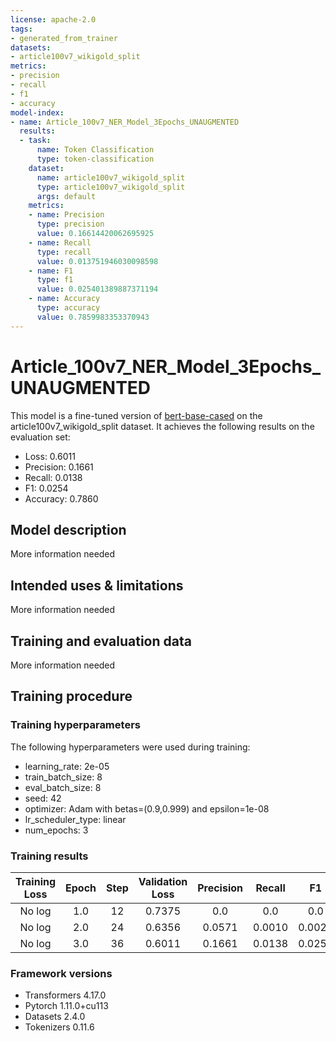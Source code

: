 ```yaml
---
license: apache-2.0
tags:
- generated_from_trainer
datasets:
- article100v7_wikigold_split
metrics:
- precision
- recall
- f1
- accuracy
model-index:
- name: Article_100v7_NER_Model_3Epochs_UNAUGMENTED
  results:
  - task:
      name: Token Classification
      type: token-classification
    dataset:
      name: article100v7_wikigold_split
      type: article100v7_wikigold_split
      args: default
    metrics:
    - name: Precision
      type: precision
      value: 0.16614420062695925
    - name: Recall
      type: recall
      value: 0.013751946030098598
    - name: F1
      type: f1
      value: 0.025401389887371194
    - name: Accuracy
      type: accuracy
      value: 0.7859983353370943
---
```


<!-- This model card has been generated automatically according to the information the Trainer had access to. You
should probably proofread and complete it, then remove this comment. -->

# Article_100v7_NER_Model_3Epochs_UNAUGMENTED

This model is a fine-tuned version of [bert-base-cased](https://huggingface.co/bert-base-cased) on the article100v7_wikigold_split dataset.
It achieves the following results on the evaluation set:
- Loss: 0.6011
- Precision: 0.1661
- Recall: 0.0138
- F1: 0.0254
- Accuracy: 0.7860

## Model description

More information needed

## Intended uses & limitations

More information needed

## Training and evaluation data

More information needed

## Training procedure

### Training hyperparameters

The following hyperparameters were used during training:
- learning_rate: 2e-05
- train_batch_size: 8
- eval_batch_size: 8
- seed: 42
- optimizer: Adam with betas=(0.9,0.999) and epsilon=1e-08
- lr_scheduler_type: linear
- num_epochs: 3

### Training results

| Training Loss | Epoch | Step | Validation Loss | Precision | Recall | F1     | Accuracy |
|:-------------:|:-----:|:----:|:---------------:|:---------:|:------:|:------:|:--------:|
| No log        | 1.0   | 12   | 0.7375          | 0.0       | 0.0    | 0.0    | 0.7810   |
| No log        | 2.0   | 24   | 0.6356          | 0.0571    | 0.0010 | 0.0020 | 0.7820   |
| No log        | 3.0   | 36   | 0.6011          | 0.1661    | 0.0138 | 0.0254 | 0.7860   |


### Framework versions

- Transformers 4.17.0
- Pytorch 1.11.0+cu113
- Datasets 2.4.0
- Tokenizers 0.11.6
